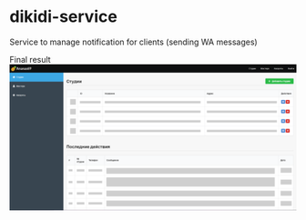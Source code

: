 # dikidi-service
Service to manage notification for clients (sending WA messages)

Final result
![](https://github.com/Flaysty/dikidi-service/blob/master/Untitled-2.png)
